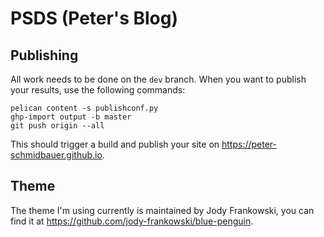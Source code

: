 # PSDS (Peter's Blog)

## Publishing

All work needs to be done on the `dev` branch. 
When you want to publish your results, use the following commands:

    pelican content -s publishconf.py
    ghp-import output -b master
    git push origin --all
    
This should trigger a build and publish your site on https://peter-schmidbauer.github.io.


## Theme

The theme I'm using currently is maintained by Jody Frankowski, 
you can find it at https://github.com/jody-frankowski/blue-penguin.